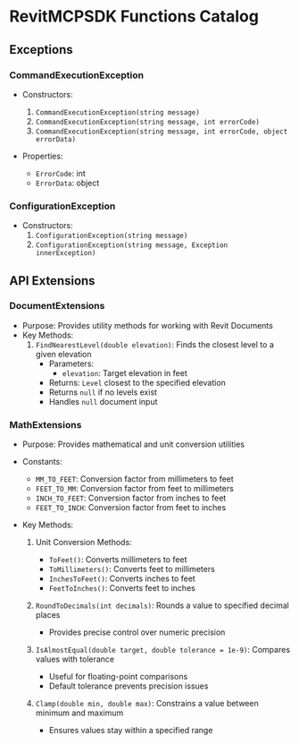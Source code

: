 # RevitMCPSDK Functions Catalog

## Exceptions

### CommandExecutionException

- Constructors:

  1. `CommandExecutionException(string message)`
  2. `CommandExecutionException(string message, int errorCode)`
  3. `CommandExecutionException(string message, int errorCode, object errorData)`

- Properties:
  - `ErrorCode`: int
  - `ErrorData`: object

### ConfigurationException

- Constructors:
  1. `ConfigurationException(string message)`
  2. `ConfigurationException(string message, Exception innerException)`

## API Extensions

### DocumentExtensions

- Purpose: Provides utility methods for working with Revit Documents
- Key Methods:
  1. `FindNearestLevel(double elevation)`: Finds the closest level to a given elevation
     - Parameters:
       - `elevation`: Target elevation in feet
     - Returns: `Level` closest to the specified elevation
     - Returns `null` if no levels exist
     - Handles `null` document input

### MathExtensions

- Purpose: Provides mathematical and unit conversion utilities
- Constants:

  - `MM_TO_FEET`: Conversion factor from millimeters to feet
  - `FEET_TO_MM`: Conversion factor from feet to millimeters
  - `INCH_TO_FEET`: Conversion factor from inches to feet
  - `FEET_TO_INCH`: Conversion factor from feet to inches

- Key Methods:

  1. Unit Conversion Methods:

     - `ToFeet()`: Converts millimeters to feet
     - `ToMillimeters()`: Converts feet to millimeters
     - `InchesToFeet()`: Converts inches to feet
     - `FeetToInches()`: Converts feet to inches

  2. `RoundToDecimals(int decimals)`: Rounds a value to specified decimal places

     - Provides precise control over numeric precision

  3. `IsAlmostEqual(double target, double tolerance = 1e-9)`: Compares values with tolerance

     - Useful for floating-point comparisons
     - Default tolerance prevents precision issues

  4. `Clamp(double min, double max)`: Constrains a value between minimum and maximum
     - Ensures values stay within a specified range